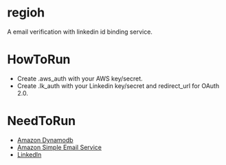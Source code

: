regioh
==============================
A email verification with linkedin id binding service.

HowToRun
==============================

  * Create .aws_auth with your AWS key/secret.
  * Create .lk_auth with your Linkedin key/secret and redirect_url for OAuth 2.0.


NeedToRun
==============================

  * [Amazon Dynamodb](http://aws.amazon.com/dynamodb/)
  * [Amazon Simple Email Service](http://aws.amazon.com/ses/)
  * [LinkedIn](http://www.linkedin.com/)
